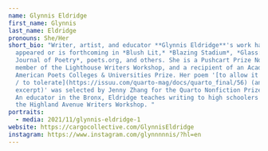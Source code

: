 ```yaml
---
name: Glynnis Eldridge
first_name: Glynnis
last_name: Eldridge
pronouns: She/Her
short_bio: "Writer, artist, and educator **Glynnis Eldridge**'s work has
  appeared or is forthcoming in *Blush Lit,* *Blazing Stadium*, *Glass: A
  Journal of Poetry*, poets.org, and others. She is a Pushcart Prize Nominee, a
  member of the Lighthouse Writers Workshop, and a recipient of an Academy of
  American Poets Colleges & Universities Prize. Her poem '[to allow it to happen
  / to tolerate](https://issuu.com/quarto-mag/docs/quarto_final/56) (an
  excerpt)' was selected by Jenny Zhang for the Quarto Nonfiction Prize in 2018.
  An educator in the Bronx, Eldridge teaches writing to high schoolers and leads
  the Highland Avenue Writers Workshop. "
portraits:
  - media: 2021/11/glynnis-eldridge-1
website: https://cargocollective.com/GlynnisEldridge
instagram: https://www.instagram.com/glynnnnnis/?hl=en
---
```

